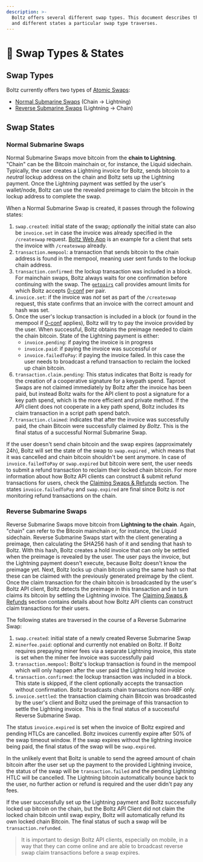 ```yaml
---
description: >-
  Boltz offers several different swap types. This document describes the types
  and different states a particular swap type traverses.
---
```


# 🔁 Swap Types & States

## Swap Types

Boltz currently offers two types of [Atomic Swaps](https://en.bitcoin.it/wiki/Atomic\_swap):

* [Normal Submarine Swaps](lifecycle.md#normal-submarine-swaps) (Chain -> Lightning)
* [Reverse Submarine Swaps](lifecycle.md#reverse-submarine-swaps) (Lightning -> Chain)

## Swap States

### Normal Submarine Swaps

Normal Submarine Swaps move bitcoin from the **chain to Lightning**. "Chain" can be the Bitcoin mainchain or, for instance, the Liquid sidechain. Typically, the user creates a Lightning invoice for Boltz, sends bitcoin to a _neutral_ lockup address on the chain and Boltz sets up the Lightning payment. Once the Lightning payment was settled by the user's wallet/node, Boltz can use the revealed preimage to claim the bitcoin in the lockup address to complete the swap.

When a Normal Submarine Swap is created, it passes through the following states:

1. `swap.created`: initial state of the swap; _optionally_ the initial state can also be `invoice.set` in case the invoice was already specified in the `/createswap` request. [Boltz Web App](https://github.com/BoltzExchange/boltz-web-app) is an example for a client that sets the invoice with `/createswap` already.
2. `transaction.mempool`: a transaction that sends bitcoin to the chain address is found in the mempool, meaning user sent funds to the lockup chain address.
3. `transaction.confirmed`: the lockup transaction was included in a block. For mainchain swaps, Boltz always waits for one confirmation before continuing with the swap. The [`getpairs`](api-v1.md#supported-pairs) call provides amount limits for which Boltz accepts [0-conf](0-conf.md) per pair.
4. `invoice.set`: if the invoice was _not_ set as part of the `/createswap` request, this state confirms that an invoice with the correct amount and hash was set.
5. Once the user's lockup transaction is included in a block (or found in the mempool if [0-conf](0-conf.md) applies), Boltz will try to pay the invoice provided by the user. When successful, Boltz obtains the preimage needed to claim the chain bitcoin. State of the Lightning payment is either:
   * `invoice.pending`: if paying the invoice is in progress
   * `invoice.paid`: if paying the invoice was successful or
   * `invoice.failedToPay`: if paying the invoice failed. In this case the user needs to broadcast a refund transaction to reclaim the locked up chain bitcoin.
6. `transaction.claim.pending`: This status indicates that Boltz is ready for the creation of a cooperative signature for a keypath spend. Taproot Swaps are not claimed immediately by Boltz after the invoice has been paid, but instead Boltz waits for the API client to post a signature for a key path spend, which is the more efficient and private method. If the API client does not cooperate in a key path spend, Boltz includes its claim transaction in a script path spend batch.
7. `transaction.claimed`: indicates that after the invoice was successfully paid, the chain Bitcoin were successfully claimed _by Boltz_. This is the final status of a successful Normal Submarine Swap.

If the user doesn't send chain bitcoin and the swap expires (approximately 24h), Boltz will set the state of the swap to `swap.expired` , which means that it was cancelled and chain bitcoin shouldn't be sent anymore. In case of `invoice.failedToPay` or `swap.expired` but bitcoin were sent, the user needs to submit a refund transaction to reclaim their locked chain bitcoin. For more information about how Boltz API clients can construct & submit refund transactions for users, check the [Claiming Swaps & Refunds](claiming-swaps.md) section. The states `invoice.failedToPay` and `swap.expired` are final since Boltz is _not_ monitoring refund transactions on the chain.

### Reverse Submarine Swaps

Reverse Submarine Swaps move bitcoin from **Lightning to the chain**. Again, "chain" can refer to the Bitcoin mainchain or, for instance, the Liquid sidechain. Reverse Submarine Swaps start with the client generating a preimage, then calculating the SHA256 hash of it and sending that hash to Boltz. With this hash, Boltz creates a hold invoice that can only be settled when the preimage is revealed by the user. The user pays the invoice, but the Lightning payment doesn't execute, because Boltz doesn't know the preimage yet. Next, Boltz locks up chain bitcoin using the same hash so that these can be claimed with the previously generated preimage by the client. Once the claim transaction for the chain bitcoin is broadcasted by the user's Boltz API client, Boltz detects the preimage in this transaction and in turn claims its bitcoin by settling the Lightning invoice. The [Claiming Swaps & Refunds](claiming-swaps.md) section contains details about how Boltz API clients can construct claim transactions for their users.

The following states are traversed in the course of a Reverse Submarine Swap:

1. `swap.created`: initial state of a newly created Reverse Submarine Swap
2. `minerfee.paid`: optional and currently not enabled on Boltz. If Boltz requires prepaying miner fees via a separate Lightning invoice, this state is set when the miner fee invoice was successfully paid
3. `transaction.mempool`: Boltz's lockup transaction is found in the mempool which will only happen after the user paid the Lightning hold invoice
4. `transaction.confirmed`: the lockup transaction was included in a block. This state is skipped, if the client optionally accepts the transaction without confirmation. Boltz broadcasts chain transactions non-RBF only.
5. `invoice.settled`: the transaction claiming chain Bitcoin was broadcasted by the user's client and Boltz used the preimage of this transaction to settle the Lightning invoice. This is the final status of a successful Reverse Submarine Swap.

The status `invoice.expired` is set when the invoice of Boltz expired and pending HTLCs are cancelled. Boltz invoices currently expire after 50% of the swap timeout window. If the swap expires without the lightning invoice being paid, the final status of the swap will be `swap.expired`.

In the unlikely event that Boltz is unable to send the agreed amount of chain bitcoin after the user set up the payment to the provided Lightning invoice, the status of the swap will be `transaction.failed` and the pending Lightning HTLC will be cancelled. The Lightning bitcoin automatically bounce back to the user, no further action or refund is required and the user didn't pay any fees.

If the user successfully set up the Lightning payment and Boltz successfully locked up bitcoin on the chain, but the Boltz API Client did not claim the locked chain bitcoin until swap expiry, Boltz will automatically refund its own locked chain Bitcoin. The final status of such a swap will be `transaction.refunded`.

> It is important to design Boltz API clients, especially on mobile, in a way that they can come online and are able to broadcast reverse swap claim transactions before a swap expires.

